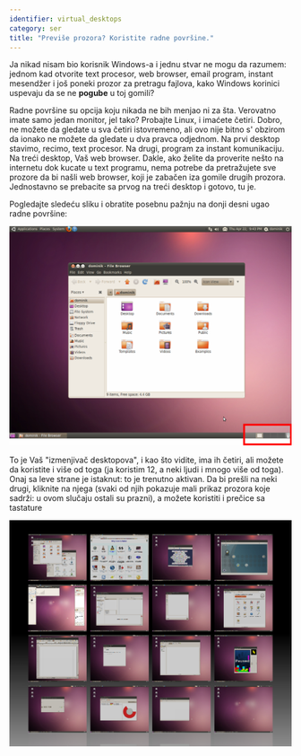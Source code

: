 ```yaml
---
identifier: virtual_desktops
category: ser
title: "Previše prozora? Koristite radne površine."
---
```


Ja nikad nisam bio korisnik Windows-a i jednu stvar ne mogu da razumem:
jednom kad otvorite text procesor, web browser, email program,
instant mesendžer i još poneki prozor za pretragu fajlova,
kako Windows korinici uspevaju da se ne <b>pogube</b> 
u toj gomili?

Radne površine su opcija koju nikada ne bih menjao ni za šta. Verovatno
imate samo jedan monitor, jel tako? Probajte Linux, i imaćete četiri. 
Dobro, ne možete da gledate u sva četiri istovremeno, ali ovo nije bitno
s' obzirom da ionako ne možete da gledate u dva pravca odjednom.
Na prvi desktop stavimo, recimo, text procesor. Na drugi,
program za instant komunikaciju. Na treći desktop, Vaš web browser.
Dakle, ako želite da proverite nešto na internetu dok kucate u text programu,
nema potrebe da pretražujete sve prozore da bi našli web browser,
koji je zabačen iza gomile drugih prozora. Jednostavno se 
prebacite sa prvog na treći desktop i gotovo, tu je.

Pogledajte sledeću sliku i obratite posebnu pažnju na donji desni ugao
radne površine:

<img src="/img/workspaces.png" border="0"/>

To je Vaš "izmenjivač desktopova", i kao što vidite, ima ih četiri,
ali možete da koristite i više od toga (ja koristim 12, a neki ljudi i
mnogo više od toga). Onaj sa leve strane je istaknut: to je trenutno
aktivan. Da bi prešli na neki drugi, kliknite na njega (svaki od njih
pokazuje mali prikaz prozora koje sadrži: u ovom slučaju ostali su prazni),
a možete koristiti i prečice sa tastature

<img src="/img/workspaces_full.png" border="0"/>




